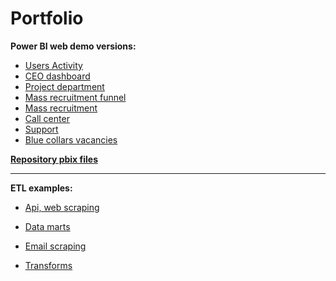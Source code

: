 # Portfolio

**Power BI web demo versions:** <br/>
- [Users Activity](https://app.powerbi.com/view?r=eyJrIjoiOWM5ZTExZjUtODAzNy00YTNmLTg3MWItNDFiYjM0YjQ4OGEyIiwidCI6ImFiNzQ2ODA0LWQ4N2UtNGZiOS1hYzIwLTJjMDdlNzQwYjQ1MCIsImMiOjl9) <br/>
- [CEO dashboard](https://app.powerbi.com/view?r=eyJrIjoiYWY2YzQ4MDAtOTRmMS00YmNiLWI3NDMtZjc3NWFlMmEwYjc5IiwidCI6ImFiNzQ2ODA0LWQ4N2UtNGZiOS1hYzIwLTJjMDdlNzQwYjQ1MCIsImMiOjl9) <br/>
- [Project department](https://app.powerbi.com/view?r=eyJrIjoiOWFhMDIwYmYtMWM5OC00N2I0LTkyNWYtNTUxNDYxYzBmNjRkIiwidCI6ImFiNzQ2ODA0LWQ4N2UtNGZiOS1hYzIwLTJjMDdlNzQwYjQ1MCIsImMiOjl9) <br/>
- [Mass recruitment funnel](https://app.powerbi.com/view?r=eyJrIjoiNzFlMDIyYTgtN2E4Ni00NzQyLWIwMTItNzU0ZDUwZjA5ZjM2IiwidCI6ImFiNzQ2ODA0LWQ4N2UtNGZiOS1hYzIwLTJjMDdlNzQwYjQ1MCIsImMiOjl9) <br/>
- [Mass recruitment](https://app.powerbi.com/view?r=eyJrIjoiZDFkNTQxOTgtNWVjNS00OWFiLTkwZWYtNjU5MjExNDNmMDE0IiwidCI6ImFiNzQ2ODA0LWQ4N2UtNGZiOS1hYzIwLTJjMDdlNzQwYjQ1MCIsImMiOjl9) <br/>
- [Call center](https://app.powerbi.com/view?r=eyJrIjoiMDAzODYwMGYtZDY0NC00YWM4LWFhNzAtMmJkYTkzMWExZDI5IiwidCI6ImFiNzQ2ODA0LWQ4N2UtNGZiOS1hYzIwLTJjMDdlNzQwYjQ1MCIsImMiOjl9) <br/>
- [Support](https://app.powerbi.com/view?r=eyJrIjoiYzk3N2YyYWItMzNjNi00NTI5LTkyYzMtZjI3Y2VmYzBlMDQ0IiwidCI6ImFiNzQ2ODA0LWQ4N2UtNGZiOS1hYzIwLTJjMDdlNzQwYjQ1MCIsImMiOjl9) <br/>
- [Blue collars vacancies](https://app.powerbi.com/view?r=eyJrIjoiYzMzMzVmZjktZDUxMC00OTM5LThjZDQtNzczNWJmNjc2OGQyIiwidCI6ImFiNzQ2ODA0LWQ4N2UtNGZiOS1hYzIwLTJjMDdlNzQwYjQ1MCIsImMiOjl9) <br/>

[**Repository pbix files**](https://github.com/mitsuvlad/my_portfolio/tree/main/PowerBI) <br/>
___


**ETL examples:** <br/>

 * [Api, web scraping](https://github.com/mitsuvlad/my_portfolio/tree/main/python/api%2C%20web%20scraping) <br/>

 * [Data marts](https://github.com/mitsuvlad/my_portfolio/tree/main/python/data%20marts) <br/>

* [Email scraping](https://github.com/mitsuvlad/my_portfolio/tree/main/python/email%20scraping) <br/>

* [Transforms](https://github.com/mitsuvlad/my_portfolio/tree/main/python/transforms) <br/>
